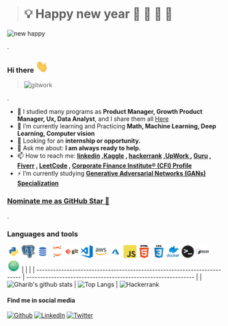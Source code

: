 

> # 💡  Happy new year :tada: :tada: :tada: :tada:

 ![new happy](https://user-images.githubusercontent.com/36210723/103446106-87a40700-4c84-11eb-8616-f4ee170a5653.png)


.


### Hi there <img src="https://raw.githubusercontent.com/ABSphreak/ABSphreak/master/gifs/Hi.gif" width="30px"></h2> 

> ![gitwork](https://user-images.githubusercontent.com/36210723/94987193-0053d400-056d-11eb-97d2-f0319bbe27f6.jpg)


.

- 🔭 I studied many programs as **Product Manager, Growth Product Manager, Ux, Data Analyst**, and I share them all [Here](https://github.com/nancyalaswad90?tab=repositories)
- 🌱 I’m currently learning and Practicing  **Math, Machine Learning, Deep Learning, Computer vision**
- 👯 Looking for an **internship or opportunity.**
- 💬 Ask me about: **I am always ready to help.**
- 📫 How to reach me: **[linkedin](www.linkedin.com/in/nancy-al-aswad-b001b4124) ,[Kaggle](https://www.kaggle.com/nancyalaswad90) , [hackerrank](https://www.hackerrank.com/nancyalaswad90) ,[UpWork ](https://www.upwork.com/o/profiles/users/~01aea1b28cadcbe913/) , [Guru](https://www.guru.com/pro/ProfileBuild.aspx?tab=5&pscount=0) , [Fiverr](https://www.fiverr.com/nancyalaswad?public_mode=true) , [LeetCode](https://leetcode.com/Nancy_Al_Aswad90/) , [Corporate Finance Institute® (CFI) Profile](https://dashboard.corporatefinanceinstitute.com/my-profile/)**
- ⚡ I’m currently studying **[Generative Adversarial Networks (GANs) Specialization](https://github.com/nancyalaswad90/Generative_Adversarial_Networks)**



### **[Nominate me as GitHub Star 🌟](https://stars.github.com/nominate/)**
.

### Languages and tools

<code><img height="30" src="https://raw.githubusercontent.com/github/explore/80688e429a7d4ef2fca1e82350fe8e3517d3494d/topics/python/python.png"></code>
<code><img height="30" src="https://raw.githubusercontent.com/github/explore/80688e429a7d4ef2fca1e82350fe8e3517d3494d/topics/postgresql/postgresql.png"></code>
<code><img height="30" src="https://raw.githubusercontent.com/github/explore/80688e429a7d4ef2fca1e82350fe8e3517d3494d/topics/sql/sql.png"></code>
<code><img height="30" src="https://raw.githubusercontent.com/github/explore/80688e429a7d4ef2fca1e82350fe8e3517d3494d/topics/jupyter-notebook/jupyter-notebook.png"></code>
<code><img height="30" src="https://raw.githubusercontent.com/github/explore/80688e429a7d4ef2fca1e82350fe8e3517d3494d/topics/git/git.png"></code>
<code><img height="30" src="https://raw.githubusercontent.com/github/explore/80688e429a7d4ef2fca1e82350fe8e3517d3494d/topics/visual-studio-code/visual-studio-code.png"></code>
<code><img height="30" src="https://raw.githubusercontent.com/github/explore/80688e429a7d4ef2fca1e82350fe8e3517d3494d/topics/aws/aws.png"></code>
<code><img height="30" src="https://raw.githubusercontent.com/github/explore/80688e429a7d4ef2fca1e82350fe8e3517d3494d/topics/azure/azure.png"></code>
<code><img height="30" src="https://raw.githubusercontent.com/github/explore/80688e429a7d4ef2fca1e82350fe8e3517d3494d/topics/javascript/javascript.png"></code>
<code><img height="30" src="https://raw.githubusercontent.com/github/explore/80688e429a7d4ef2fca1e82350fe8e3517d3494d/topics/html/html.png"></code>
<code><img height="30" src="https://raw.githubusercontent.com/github/explore/80688e429a7d4ef2fca1e82350fe8e3517d3494d/topics/css/css.png"></code>
<code><img height="30" src="https://raw.githubusercontent.com/github/explore/80688e429a7d4ef2fca1e82350fe8e3517d3494d/topics/docker/docker.png"></code>
<code><img height="30" src="https://raw.githubusercontent.com/github/explore/80688e429a7d4ef2fca1e82350fe8e3517d3494d/topics/terminal/terminal.png"></code>
<code><img height="30" src="https://raw.githubusercontent.com/github/explore/80688e429a7d4ef2fca1e82350fe8e3517d3494d/topics/bash/bash.png"></code>
<code><img height="30" src="https://raw.githubusercontent.com/github/explore/80688e429a7d4ef2fca1e82350fe8e3517d3494d/topics/atom/atom.png"></code>
| | |
| ------------------------------------------------------------------------ | ------------------------------------------------------------- |
| ![Gharib's github stats](https://github-readme-stats.vercel.app/api?username=nancyalaswad90&show_icons=true&theme=algolia&count_private=true) | ![Top Langs](https://github-readme-stats.vercel.app/api/top-langs/?username=nancyalaswad90&theme=algolia) | ![Hackerrank](https://www.hackerrank.com/nancyalaswad90)



#### Find me in social media
[![Github](https://img.shields.io/badge/-Github-black?style=flat&labelColor=black&logo=github&logoColor=white "Github")](https://github.com/nancyalaswad90 "Github")
[![LinkedIn](https://img.shields.io/badge/-LinkedIn-blue?style=flat&logo=Linkedin&logoColor=white "LinkedIn")](https://www.linkedin.com/in/nancy-al-aswad-b001b4124/ "LinkedIn")
[![Twitter](https://img.shields.io/badge/-Twitter-blue?style=flat&labelColor=blue&logo=twitter&logoColor=white "Twitter")](https://twitter.com/AswadNancy?s=03/ "Twitter")



